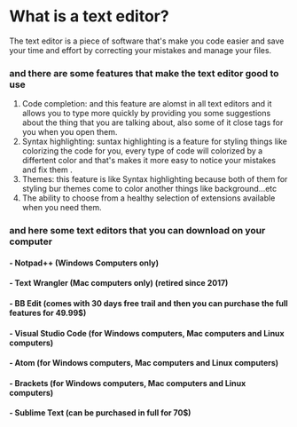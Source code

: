 # What is a text editor?
  
  The text editor is a piece of software that's make you code easier and save your time and effort by correcting your mistakes and manage your files.
  
### and there are some features that make the text editor good to use

  <ol>
  <li> Code completion: and this feature are alomst in all text editors and it allows you to type more quickly by providing you some suggestions about the thing that you are talking about, also some of it close tags for you when you open them.</li>
  <li> Syntax highlighting: suntax highlighting is a feature for styling things like colorizing the code for you, every type of code will colorized by a differtent color and that's makes it more easy to notice your mistakes and fix them .</li>
  <li> Themes: this feature is like Syntax highlighting because both of them for styling bur themes come to color another things like background...etc</li>
  <li> The ability to choose from a healthy selection of extensions available when you need them.
    </ol>

### and here some text editors that you can download on your computer

#### - Notpad++ (Windows Computers only)

#### - Text Wrangler (Mac computers only) (retired since 2017)

#### - BB Edit (comes with 30 days free trail and then you can purchase the full features for 49.99$)

#### - Visual Studio Code (for Windows computers, Mac computers and Linux computers)

#### - Atom (for Windows computers, Mac computers and Linux computers)

#### - Brackets (for Windows computers, Mac computers and Linux computers)

#### - Sublime Text (can be purchased in full for 70$)


  